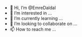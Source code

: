 - 👋 Hi, I’m @EmreDaldal
- 👀 I’m interested in ...
- 🌱 I’m currently learning ...
- 💞️ I’m looking to collaborate on ...
- 📫 How to reach me ...

<!---
EmreDaldal/EmreDaldal is a ✨ special ✨ repository because its `README.md` (this file) appears on your GitHub profile.
You can click the Preview link to take a look at your changes.
--->
